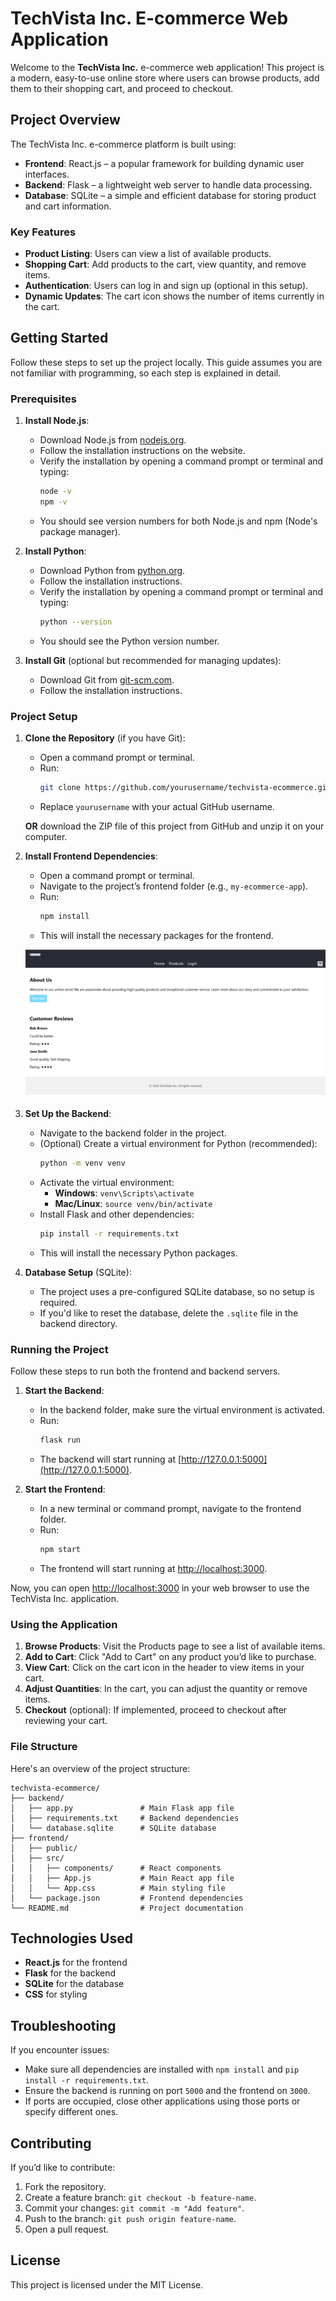 
# TechVista Inc. E-commerce Web Application

Welcome to the **TechVista Inc.** e-commerce web application! This project is a modern, easy-to-use online store where users can browse products, add them to their shopping cart, and proceed to checkout.

## Project Overview

The TechVista Inc. e-commerce platform is built using:
- **Frontend**: React.js – a popular framework for building dynamic user interfaces.
- **Backend**: Flask – a lightweight web server to handle data processing.
- **Database**: SQLite – a simple and efficient database for storing product and cart information.

### Key Features
- **Product Listing**: Users can view a list of available products.
- **Shopping Cart**: Add products to the cart, view quantity, and remove items.
- **Authentication**: Users can log in and sign up (optional in this setup).
- **Dynamic Updates**: The cart icon shows the number of items currently in the cart.

## Getting Started

Follow these steps to set up the project locally. This guide assumes you are not familiar with programming, so each step is explained in detail.

### Prerequisites

1. **Install Node.js**: 
   - Download Node.js from [nodejs.org](https://nodejs.org/).
   - Follow the installation instructions on the website.
   - Verify the installation by opening a command prompt or terminal and typing:
     ```bash
     node -v
     npm -v
     ```
   - You should see version numbers for both Node.js and npm (Node's package manager).

2. **Install Python**:
   - Download Python from [python.org](https://www.python.org/).
   - Follow the installation instructions.
   - Verify the installation by opening a command prompt or terminal and typing:
     ```bash
     python --version
     ```
   - You should see the Python version number.

3. **Install Git** (optional but recommended for managing updates):
   - Download Git from [git-scm.com](https://git-scm.com/).
   - Follow the installation instructions.

### Project Setup

1. **Clone the Repository** (if you have Git):
   - Open a command prompt or terminal.
   - Run:
     ```bash
     git clone https://github.com/yourusername/techvista-ecommerce.git
     ```
   - Replace `yourusername` with your actual GitHub username.

   **OR** download the ZIP file of this project from GitHub and unzip it on your computer.

2. **Install Frontend Dependencies**:
   - Open a command prompt or terminal.
   - Navigate to the project’s frontend folder (e.g., `my-ecommerce-app`).
   - Run:
     ```bash
     npm install
     ```
   - This will install the necessary packages for the frontend.

   ![Home Page](assets/Home_Page.png)

3. **Set Up the Backend**:
   - Navigate to the backend folder in the project.
   - (Optional) Create a virtual environment for Python (recommended):
     ```bash
     python -m venv venv
     ```
   - Activate the virtual environment:
     - **Windows**: `venv\Scripts\activate`
     - **Mac/Linux**: `source venv/bin/activate`
   - Install Flask and other dependencies:
     ```bash
     pip install -r requirements.txt
     ```
   - This will install the necessary Python packages.

4. **Database Setup** (SQLite):
   - The project uses a pre-configured SQLite database, so no setup is required.
   - If you'd like to reset the database, delete the `.sqlite` file in the backend directory.

### Running the Project

Follow these steps to run both the frontend and backend servers.

1. **Start the Backend**:
   - In the backend folder, make sure the virtual environment is activated.
   - Run:
     ```bash
     flask run
     ```
   - The backend will start running at [http://127.0.0.1:5000](http://127.0.0.1:5000).

2. **Start the Frontend**:
   - In a new terminal or command prompt, navigate to the frontend folder.
   - Run:
     ```bash
     npm start
     ```
   - The frontend will start running at [http://localhost:3000](http://localhost:3000).

Now, you can open [http://localhost:3000](http://localhost:3000) in your web browser to use the TechVista Inc. application.

### Using the Application

1. **Browse Products**: Visit the Products page to see a list of available items.
2. **Add to Cart**: Click "Add to Cart" on any product you’d like to purchase.
3. **View Cart**: Click on the cart icon in the header to view items in your cart.
4. **Adjust Quantities**: In the cart, you can adjust the quantity or remove items.
5. **Checkout** (optional): If implemented, proceed to checkout after reviewing your cart.

### File Structure

Here's an overview of the project structure:

```
techvista-ecommerce/
├── backend/
│   ├── app.py               # Main Flask app file
│   ├── requirements.txt     # Backend dependencies
│   └── database.sqlite      # SQLite database
├── frontend/
│   ├── public/
│   ├── src/
│   │   ├── components/      # React components
│   │   ├── App.js           # Main React app file
│   │   └── App.css          # Main styling file
│   └── package.json         # Frontend dependencies
└── README.md                # Project documentation
```

## Technologies Used

- **React.js** for the frontend
- **Flask** for the backend
- **SQLite** for the database
- **CSS** for styling

## Troubleshooting

If you encounter issues:
- Make sure all dependencies are installed with `npm install` and `pip install -r requirements.txt`.
- Ensure the backend is running on port `5000` and the frontend on `3000`.
- If ports are occupied, close other applications using those ports or specify different ones.

## Contributing

If you’d like to contribute:
1. Fork the repository.
2. Create a feature branch: `git checkout -b feature-name`.
3. Commit your changes: `git commit -m "Add feature"`.
4. Push to the branch: `git push origin feature-name`.
5. Open a pull request.

## License

This project is licensed under the MIT License.
